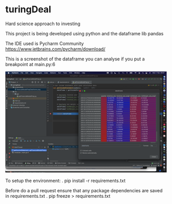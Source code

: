 # turingDeal
Hard science approach to investing

This project is being developed using python and the dataframe lib pandas

The IDE used is Pycharm Community
https://www.jetbrains.com/pycharm/download/

This is a screenshot of the dataframe you can analyse if you put a breakpoint at main.py:6

![alt text](https://github.com/ivofernandes/turingdeal/blob/master/screenshots/financialModelPrepDataframe.png?raw=true)

To setup the environment:
. pip install -r requirements.txt

Before do a pull request ensure that any package dependencies are saved in requirements.txt
.  pip freeze > requirements.txt